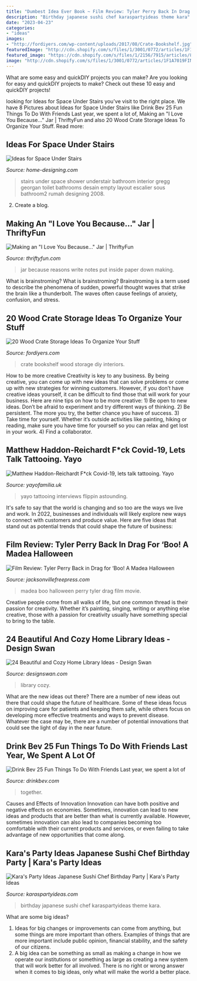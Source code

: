 ```yaml
---
title: "Dumbest Idea Ever Book ~ Film Review: Tyler Perry Back In Drag For ‘boo! A Madea Halloween"
description: "Birthday japanese sushi chef karaspartyideas theme kara"
date: "2023-04-23"
categories:
- "ideas"
images:
- "http://fordiyers.com/wp-content/uploads/2017/08/Crate-Bookshelf.jpg"
featuredImage: "http://cdn.shopify.com/s/files/1/3001/0772/articles/1F1A7019FINALedit_190f7ac9-4422-417e-82f7-45e2dd8a3265_1200x1200.jpg?v=1626516401"
featured_image: "https://cdn.shopify.com/s/files/1/2156/7915/articles/84446452_2524243211187043_8551751735738105856_n_1200x1200_crop_center.jpg?v=1586011208"
image: "http://cdn.shopify.com/s/files/1/3001/0772/articles/1F1A7019FINALedit_190f7ac9-4422-417e-82f7-45e2dd8a3265_1200x1200.jpg?v=1626516401"
---
```



What are some easy and quickDIY projects you can make?
Are you looking for easy and quickDIY projects to make? Check out these 10 easy and quickDIY projects!

	

		
looking for Ideas for Space Under Stairs you've visit to the right place. We have 8 Pictures about Ideas for Space Under Stairs like Drink Bev 25 Fun Things To Do With Friends Last year, we spent a lot of, Making an &quot;I Love You Because...&quot; Jar | ThriftyFun and also 20 Wood Crate Storage Ideas To Organize Your Stuff. Read more:
		
    
## Ideas For Space Under Stairs

<img loading=lazy src="http://www.home-designing.com/wp-content/uploads/2008/09/understair-bathroom2.jpg" onerror="this.onerror=null;this.src='https://tse3.mm.bing.net/th?id=OIP.Z-gGaVDR--TcALRJCECEtAHaJ-&amp;pid=15.1';" alt="Ideas for Space Under Stairs">

_Source: home-designing.com_

>stairs under space shower understair bathroom interior gregg georgan toilet bathrooms desain empty layout escalier sous bathroom2 rumah designing 2008. 

	

2. Create a blog.

    
## Making An &quot;I Love You Because...&quot; Jar | ThriftyFun

<img loading=lazy src="https://img.thrfun.com/img/100/593/jar4_l.jpg" onerror="this.onerror=null;this.src='https://tse1.mm.bing.net/th?id=OIP.n0LqCZe25IYQDqnGFSIJYAHaJ4&amp;pid=15.1';" alt="Making an &quot;I Love You Because...&quot; Jar | ThriftyFun">

_Source: thriftyfun.com_

>jar because reasons write notes put inside paper down making. 

	

What is brainstroming?
What is brainstroming? Brainstroming is a term used to describe the phenomena of sudden, powerful thought waves that strike the brain like a thunderbolt. The waves often cause feelings of anxiety, confusion, and stress.

    
## 20 Wood Crate Storage Ideas To Organize Your Stuff

<img loading=lazy src="http://fordiyers.com/wp-content/uploads/2017/08/Crate-Bookshelf.jpg" onerror="this.onerror=null;this.src='https://tse4.mm.bing.net/th?id=OIP.HlnAhSfaeM2TE7v-L9yL9gHaJ4&amp;pid=15.1';" alt="20 Wood Crate Storage Ideas To Organize Your Stuff">

_Source: fordiyers.com_

>crate bookshelf wood storage diy interiors. 

	

How to be more creative
Creativity is key to any business. By being creative, you can come up with new ideas that can solve problems or come up with new strategies for winning customers. However, if you don’t have creative ideas yourself, it can be difficult to find those that will work for your business. Here are nine tips on how to be more creative: 1) Be open to new ideas. Don’t be afraid to experiment and try different ways of thinking. 2) Be persistent. The more you try, the better chance you have of success. 3) Take time for yourself. Whether it’s outside activities like painting, hiking or reading, make sure you have time for yourself so you can relax and get lost in your work. 4) Find a collaborator.

    
## Matthew Haddon-Reichardt F*ck Covid-19, Lets Talk Tattooing. Yayo

<img loading=lazy src="https://cdn.shopify.com/s/files/1/2156/7915/articles/84446452_2524243211187043_8551751735738105856_n_1200x1200_crop_center.jpg?v=1586011208" onerror="this.onerror=null;this.src='https://tse1.mm.bing.net/th?id=OIP.QtkL83154x40plIeVrP7YQHaHa&amp;pid=15.1';" alt="Matthew Haddon-Reichardt F*ck Covid-19, lets talk tattooing. Yayo">

_Source: yayofamilia.uk_

>yayo tattooing interviews flippin astounding. 

	

It's safe to say that the world is changing and so too are the ways we live and work. In 2022, businesses and individuals will likely explore new ways to connect with customers and produce value. Here are five ideas that stand out as potential trends that could shape the future of business:

    
## Film Review: Tyler Perry Back In Drag For ‘Boo! A Madea Halloween

<img loading=lazy src="https://jacksonvillefreepress.com/wp-content/uploads/2016/10/movie-boo-a-madea-halloween2-full.jpg" onerror="this.onerror=null;this.src='https://tse2.mm.bing.net/th?id=OIP.ex84STb66cO82AgBojkI1QHaE8&amp;pid=15.1';" alt="Film Review: Tyler Perry Back in Drag for ‘Boo! A Madea Halloween">

_Source: jacksonvillefreepress.com_

>madea boo halloween perry tyler drag film movie. 

	

Creative people come from all walks of life, but one common thread is their passion for creativity. Whether it’s painting, singing, writing or anything else creative, those with a passion for creativity usually have something special to bring to the table.

    
## 24 Beautiful And Cozy Home Library Ideas - Design Swan

<img loading=lazy src="https://img.designswan.com/2012/07/library/20.jpg" onerror="this.onerror=null;this.src='https://tse3.mm.bing.net/th?id=OIP.ZPo4gpWkjGwbOt2xU_46dAHaJw&amp;pid=15.1';" alt="24 Beautiful and Cozy Home Library Ideas - Design Swan">

_Source: designswan.com_

>library cozy. 

	

What are the new ideas out there?
There are a number of new ideas out there that could shape the future of healthcare. Some of these ideas focus on improving care for patients and keeping them safe, while others focus on developing more effective treatments and ways to prevent disease. Whatever the case may be, there are a number of potential innovations that could see the light of day in the near future.

    
## Drink Bev 25 Fun Things To Do With Friends Last Year, We Spent A Lot Of

<img loading=lazy src="http://cdn.shopify.com/s/files/1/3001/0772/articles/1F1A7019FINALedit_190f7ac9-4422-417e-82f7-45e2dd8a3265_1200x1200.jpg?v=1626516401" onerror="this.onerror=null;this.src='https://tse2.mm.bing.net/th?id=OIP.BAhlWcRvw4Nd1nGRJGeAzQHaE8&amp;pid=15.1';" alt="Drink Bev 25 Fun Things To Do With Friends Last year, we spent a lot of">

_Source: drinkbev.com_

>together. 

	

Causes and Effects of Innovation
Innovation can have both positive and negative effects on economies. Sometimes, innovation can lead to new ideas and products that are better than what is currently available. However, sometimes innovation can also lead to companies becoming too comfortable with their current products and services, or even failing to take advantage of new opportunities that come along.

    
## Kara&#039;s Party Ideas Japanese Sushi Chef Birthday Party | Kara&#039;s Party Ideas

<img loading=lazy src="http://karaspartyideas.com/wp-content/uploads/2016/09/Japanese-Sushi-Chef-Birthday-Party-via-Karas-Party-Ideas-KarasPartyIdeas.com37.jpg" onerror="this.onerror=null;this.src='https://tse2.mm.bing.net/th?id=OIP.Kk9c5sgQrXqEFUbaJS2XcwHaLH&amp;pid=15.1';" alt="Kara&#039;s Party Ideas Japanese Sushi Chef Birthday Party | Kara&#039;s Party Ideas">

_Source: karaspartyideas.com_

>birthday japanese sushi chef karaspartyideas theme kara. 

	

What are some big ideas?
1. Ideas for big changes or improvements can come from anything, but some things are more important than others. Examples of things that are more important include public opinion, financial stability, and the safety of our citizens.
2. A big idea can be something as small as making a change in how we operate our institutions or something as large as creating a new system that will work better for all involved. There is no right or wrong answer when it comes to big ideas, only what will make the world a better place.

